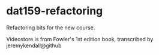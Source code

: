# dat159-refactoring
Refactoring bits for the new course.

Videostore is from Fowler's 1st edition book, transcribed by jeremykendall@github
